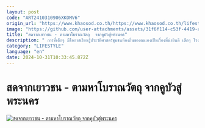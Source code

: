 ```yaml
---
layout: post
code: "ART2410310906XKOMV6"
origin_url: "https://www.khaosod.co.th/https://www.khaosod.co.th/lifestyle/news_9472480"
image: "https://github.com/user-attachments/assets/31f6f114-c53f-4419-a5aa-cbdf603945f9"
title: "สดจากเยาวชน - ตามหาโบราณวัตถุ  จากคูบัวสู่พระนคร"
description: " การที่เด็กๆ มีโอกาสเรียนรู้ประวัติศาสตร์ชุมชนท้องถิ่นของตนเองเป็นเรื่องที่น่ายินดี เด็กๆ โรงเรียนวัดมณีโชติ จังหวัดราชบุรี เคยไปเที่ยวพิพิธภัณฑสถานแห่งชาติ"
category: "LIFESTYLE"
language: "en"
date: 2024-10-31T10:33:45.872Z
---
```


# สดจากเยาวชน - ตามหาโบราณวัตถุ  จากคูบัวสู่พระนคร

[![สดจากเยาวชน - ตามหาโบราณวัตถุ  จากคูบัวสู่พระนคร](https://www.khaosod.co.th/wpapp/uploads/2024/10/SOD-1-scaled.jpg "สดจากเยาวชน - ตามหาโบราณวัตถุ  จากคูบัวสู่พระนคร")](https://www.khaosod.co.th/wpapp/uploads/2024/10/SOD-1-scaled.jpg)